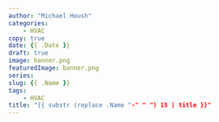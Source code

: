 ```yaml
---
author: "Michael Housh"
categories:
    - HVAC
copy: true
date: {{ .Date }}
draft: true
image: banner.png
featuredImage: banner.png
series:
slug: {{ .Name }}
tags:
    - HVAC
title: "{{ substr (replace .Name "-" " ") 15 | title }}"
---
```

